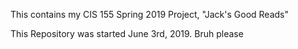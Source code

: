 This contains my CIS 155 Spring 2019 Project, "Jack's Good Reads"

This Repository was started June 3rd, 2019. Bruh please
